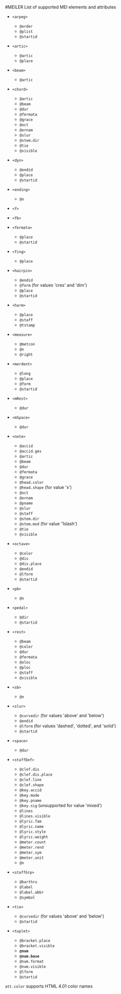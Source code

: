 #MEILER
List of supported MEI elements and attributes

* `<arpeg>`
  * `@order`
  * `@plist`
  * `@startid`

* `<artic>`
  * `@artic`
  * `@place`

* `<beam>`
  * `@artic`

* `<chord>`
  * `@artic`
  * `@beam`
  * `@dur`
  * `@fermata`
  * `@grace`
  * `@oct`
  * `@ornam`
  * `@slur`
  * `@stem.dir`
  * `@tie`
  * `@visible`

* `<dyn>`
  * `@endid`
  * `@place`
  * `@startid`

* `<ending>`
  * `@n`

* `<f>`

* `<fb>`

* `<fermata>`
  * `@place`
  * `@startid`

* `<fing>`
  * `@place`

* `<hairpin>`
  * `@endid`
  * `@form` (for values 'cres' and 'dim')
  * `@place`
  * `@startid`

* `<harm>`
  * `@place`
  * `@staff`
  * `@tstamp`

* `<measure>`
  * `@metcon`
  * `@n`
  * `@right`

* `<mordent>`
  * `@long`
  * `@place`
  * `@form`
  * `@startid`

* `<mRest>`
  * `@dur`

* `<mSpace>`
  * `@dur`

* `<note>`
  * `@accid`
  * `@accid.ges`
  * `@artic`
  * `@beam`
  * `@dur`
  * `@fermata`
  * `@grace`
  * `@head.color`
  * `@head.shape` (for value 'x')
  * `@oct`
  * `@ornam`
  * `@pname`
  * `@slur`
  * `@staff`
  * `@stem.dir`
  * `@stem.mod`  (for value '1slash')
  * `@tie`
  * `@visible`

* `<octave>`
  * `@color`
  * `@dis`
  * `@dis.place`
  * `@endid`
  * `@lform`
  * `@startid`

* `<pb>`
  * `@n`

* `<pedal>`
  * `@dir`
  * `@startid`

* `<rest>`
  * `@beam`
  * `@color`
  * `@dur`
  * `@fermata`
  * `@oloc`
  * `@ploc`
  * `@staff`
  * `@visible`

* `<sb>`
  * `@n`

* `<slur>`
  * `@curvedir` (for values 'above' and 'below')
  * `@endid`
  * `@lform` (for values 'dashed', 'dotted', and 'solid')
  * `@startid`

* `<space>`
  * `@dur`

* `<staffDef>`
  * `@clef.dis`
  * `@clef.dis.place`
  * `@clef.line`
  * `@clef.shape`
  * `@key.accid`
  * `@key.mode`
  * `@key.pname`
  * `@key.sig` (unsupported for value 'mixed')
  * `@lines`
  * `@lines.visible`
  * `@lyric.fam`
  * `@lyric.name`
  * `@lyric.style`
  * `@lyric.weight`
  * `@meter.count`
  * `@meter.rend`
  * `@meter.sym`
  * `@meter.unit`
  * `@n`

* `<staffGrp>`
  * `@barthru`
  * `@label`
  * `@label.abbr`
  * `@symbol`

* `<tie>`
  * `@curvedir` (for values 'above' and 'below')
  * `@startid`

* `<tuplet>`
  * `@bracket.place`
  * `@bracket.visible`
  * __`@num`__
  * __`@num.base`__
  * `@num.format`
  * `@num.visible`
  * `@lform`
  * `@startid`

`att.color` supports HTML 4.01 color names
